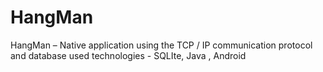 # HangMan
HangMan – Native application using the TCP / IP communication protocol and database  used technologies - SQLIte, Java , Android
